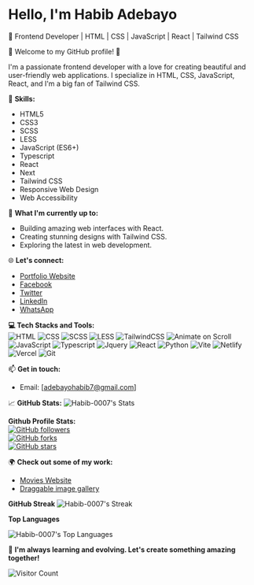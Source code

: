 # Hello, I'm Habib Adebayo

👋 Frontend Developer | HTML | CSS | JavaScript | React | Tailwind CSS

🌟 Welcome to my GitHub profile! 🌟

I'm a passionate frontend developer with a love for creating beautiful and user-friendly web applications. I specialize in HTML, CSS, JavaScript, React, and I'm a big fan of Tailwind CSS.

🔧 **Skills:**
- HTML5
- CSS3
- SCSS
- LESS
- JavaScript (ES6+)
- Typescript 
- React
- Next 
- Tailwind CSS
- Responsive Web Design
- Web Accessibility

🚀 **What I'm currently up to:**
- Building amazing web interfaces with React.
- Creating stunning designs with Tailwind CSS.
- Exploring the latest in web development.

🌐 **Let's connect:**
- [Portfolio Website](https://habibadebayo.vercel.app/)
- [Facebook](https://www.facebook.com/habibopeyemi.adebayo/)
- [Twitter](https://twitter.com/Habib__001/)
- [LinkedIn](https://www.linkedin.com/in/habib-adebayo-76b00423a/)
- [WhatsApp](https://wa.me/+2349019166356/)

**💻 Tech Stacks and Tools:**
<br />
![HTML](https://img.shields.io/badge/html%20-%23E34F26?&style=for-the-badge&logo=html5&logoColor=white)
![CSS](https://img.shields.io/badge/css%20-%231572B6?&style=for-the-badge&logo=css3&logoColor=white)
![SCSS](https://img.shields.io/badge/SCSS%20-hotpink?&style=for-the-badge&logo=SASS&logoColor=white)
![LESS](https://img.shields.io/badge/less%20-%230769AD?&style=for-the-badge&logo=less&logoColor=white)
![TailwindCSS](https://img.shields.io/badge/tailwindcss%20-%2338B2AC?&style=for-the-badge&logo=tailwind-css&logoColor=white)
![Animate on
Scroll](https://img.shields.io/badge/AOS%20-%23007ACC?&style=for-the-badge&logo=AOS&logoColor=white)
![JavaScript](https://img.shields.io/badge/javascript%20-%23323330?&style=for-the-badge&logo=javascript&logoColor=%23F7DF1E)
![Typescript](https://img.shields.io/badge/typescript%20-%23007ACC?&style=for-the-badge&logo=typescript&logoColor=white)
![Jquery](https://img.shields.io/badge/jquery%20-%230769AD?&style=for-the-badge&logo=jquery&logoColor=white)
![React](https://img.shields.io/badge/reactjs%20-%2320232a?&style=for-the-badge&logo=react&logoColor=%2361DAFB)
![Python](https://img.shields.io/badge/python%20-%2320232a?&style=for-the-badge&logo=python&logoColor=%2361DAFB)
![Vite](https://img.shields.io/badge/vite%20-%23646cff?&style=for-the-badge&logo=vite&logoColor=white)
![Netlify](https://img.shields.io/badge/netlify-%230E1E25?&style=for-the-badge&logo=netlify&logoColor=00C7B7)
![Vercel](https://img.shields.io/badge/Vercel-%23000000?style=for-the-badge&logo=vercel)
![Git](https://img.shields.io/badge/git%20-%23F05033?&style=for-the-badge&logo=git&logoColor=white)


📫 **Get in touch:**
- Email: [adebayohabib7@gmail.com]

📈 **GitHub Stats:**
![Habib-0007's Stats](https://github-readme-stats.vercel.app/api?username=Habib-0007&theme=tokyonight&show_icons=true&hide_border=false&count_private=true)

 **Github Profile Stats:**
<br />
[![GitHub
followers](https://img.shields.io/github/followers/Habib-0007?label=Follow&style=social)](https://github.com/Habib-0007)
<br />
[![GitHub
forks](https://img.shields.io/github/forks/Habib-0007/repo?style=social)](https://github.com/Habib-0007/repo)
<br />
[![GitHub
stars](https://img.shields.io/github/stars/Habib-0007/repo?style=social)](https://github.com/Habib-0007/repo)

🌍 **Check out some of my work:**
- [Movies Website](https://muvvies-hng-project-two.vercel.app)
- [Draggable image gallery](https://draggg-sortable.vercel.app)

**GitHub Streak**
![Habib-0007's Streak](https://github-readme-streak-stats.herokuapp.com/?user=Habib-0007&theme=tokyonight&hide_border=false)

**Top Languages**

 ![Habib-0007's Top Languages](https://github-readme-stats.vercel.app/api/top-langs/?username=Habib-0007&theme=tokyonight&show_icons=true&hide_border=false&layout=compact)

🌱 **I'm always learning and evolving. Let's create something amazing together!**

![Visitor Count](https://profile-counter.glitch.me/Habib-0007/count.svg)

